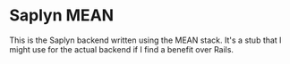 # Saplyn MEAN

This is the Saplyn backend written using the MEAN stack.  It's a stub that I might use for the actual backend if I find a benefit over Rails.
